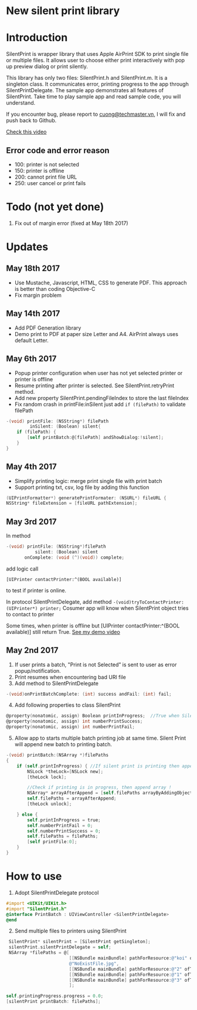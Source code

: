 # New silent print library
# Introduction

SilentPrint is wrapper library that uses Apple AirPrint SDK to print single file or multiple files.
It allows user to choose either print interactively with pop up preview dialog or print silently.

This library has only two files: SilentPrint.h and SilentPrint.m. It is a singleton class. It communicates error, printing progress to the app through SilentPrintDelegate.
The sample app demonstrates all features of SilentPrint. Take time to play sample app and read sample code, you will understand.

If you encounter bug, please report to cuong@techmaster.vn, I will fix and push back to Github.

[Check this video](https://youtu.be/fm1cd00glt8)
## Error code and error reason

- 100: printer is not selected
- 150: printer is offline
- 200: cannot print file URL
- 250: user cancel or print fails

# Todo (not yet done)
1. Fix out of margin error (fixed at May 18th 2017)


# Updates
## May 18th 2017
- Use Mustache, Javascript, HTML, CSS to generate PDF. This approach is better than coding Objective-C
- Fix margin problem

## May 14th 2017
- Add PDF Generation library
- Demo print to PDF at paper size Letter and A4. AirPrint always uses default Letter.

## May 6th 2017
- Popup printer configuration when user has not yet selected printer or printer is offline
- Resume printing after printer is selected. See SilentPrint.retryPrint method.
- Add new property SilentPrint.pendingFileIndex to store the last fileIndex
- Fix random crash in printFile:inSilent just add ```if (filePath)``` to validate filePath
```objective-c
-(void) printFile: (NSString*) filePath
         inSilent: (Boolean) silent{
    if (filePath) {
        [self printBatch:@[filePath] andShowDialog:!silent];
    }
}
```

## May 4th 2017
- Simplify printing logic: merge print single file with print batch
- Support printing txt, csv, log file by adding this function
```objective-c
(UIPrintFormatter*) generatePrintFormater: (NSURL*) fileURL {
NSString* fileExtension = [fileURL pathExtension];
```

## May 3rd 2017
In method 
```objective-c
-(void) printFile: (NSString*)filePath
           silent: (Boolean) silent
       onComplete: (void (^)(void)) complete;
```
add logic call 
```
[UIPrinter contactPrinter:^(BOOL available)]
```
to test if printer is online.

In protocol SilentPrintDelegate, add method ```-(void)tryToContactPrinter: (UIPrinter*) printer;```
Cosumer app will know when SilentPrint object tries to contact to printer

Some times, when printer is offline but [UIPrinter contactPrinter:^(BOOL available)] still return True. 
[See my demo video](https://www.youtube.com/watch?v=8hA0YJqR6e0)


## May 2nd 2017

1. If user prints a batch, "Print is not Selected” is sent to user as error popup/notification.
2. Print resumes when encountering bad URl file
3. Add method to SilentPrintDelegate
```objective-c
-(void)onPrintBatchComplete: (int) success andFail: (int) fail;
```
4. Add following properties to class SilentPrint
```objective-c
@property(nonatomic, assign) Boolean printInProgress;  //True when SilentPrint is sending files to printer
@property(nonatomic, assign) int numberPrintSuccess;
@property(nonatomic, assign) int numberPrintFail;
```
5. Allow app to starts multiple batch printing job at same time. Silent Print will append new batch to printing batch.
```objective-c
-(void) printBatch:(NSArray *)filePaths
{
    if (self.printInProgress) { //If silent print is printing then append
        NSLock *theLock=[NSLock new];
        [theLock lock];

        //Check if printing is in progress, then append array !
        NSArray* arrayAfterAppend = [self.filePaths arrayByAddingObjectsFromArray:filePaths];
        self.filePaths = arrayAfterAppend;
        [theLock unlock];

    } else {
        self.printInProgress = true;
        self.numberPrintFail = 0;
        self.numberPrintSuccess = 0;
        self.filePaths = filePaths;
        [self printFile:0];
    }
}
```
# How to use
1. Adopt SilentPrintDelegate protocol
  ```objective-c
  #import <UIKit/UIKit.h>
  #import "SilentPrint.h"
  @interface PrintBatch : UIViewController <SilentPrintDelegate>
  @end
  ```
2. Send multiple files to printers using SilentPrint
  ```objective-c
   SilentPrint* silentPrint = [SilentPrint getSingleton];
   silentPrint.silentPrintDelegate = self;
   NSArray *filePaths = @[
                          [[NSBundle mainBundle] pathForResource:@"koi" ofType:@"jpg"],
                          @"NoExistFile.jpg",
                          [[NSBundle mainBundle] pathForResource:@"2" ofType:@"jpg"],
                          [[NSBundle mainBundle] pathForResource:@"1" ofType:@"pdf"],
                          [[NSBundle mainBundle] pathForResource:@"3" ofType:@"html"]
                          ];

  self.printingProgress.progress = 0.0;
  [silentPrint printBatch: filePaths];
  ```



